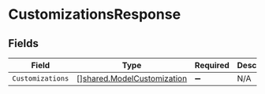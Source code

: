 # CustomizationsResponse


## Fields

| Field                                                                    | Type                                                                     | Required                                                                 | Description                                                              |
| ------------------------------------------------------------------------ | ------------------------------------------------------------------------ | ------------------------------------------------------------------------ | ------------------------------------------------------------------------ |
| `Customizations`                                                         | [][shared.ModelCustomization](../../models/shared/modelcustomization.md) | :heavy_minus_sign:                                                       | N/A                                                                      |
